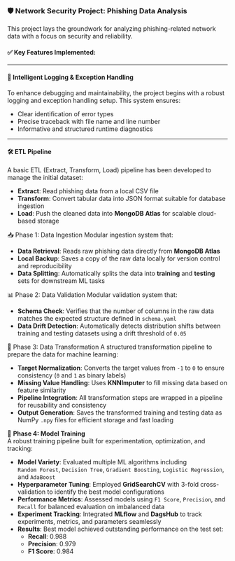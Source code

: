 ### 🛡️ Network Security Project: Phishing Data Analysis

This project lays the groundwork for analyzing phishing-related network data with a focus on security and reliability.

#### ✅ Key Features Implemented:

---

#### 🧠 Intelligent Logging & Exception Handling
To enhance debugging and maintainability, the project begins with a robust logging and exception handling setup. This system ensures:

- Clear identification of error types  
- Precise traceback with file name and line number  
- Informative and structured runtime diagnostics  

---

#### 🛠️ ETL Pipeline 

A basic ETL (Extract, Transform, Load) pipeline has been developed to manage the initial dataset:

- **Extract**: Read phishing data from a local CSV file  
- **Transform**: Convert tabular data into JSON format suitable for database ingestion  
- **Load**: Push the cleaned data into **MongoDB Atlas** for scalable cloud-based storage  

📥 Phase 1: Data Ingestion
Modular ingestion system that:
* **Data Retrieval**: Reads raw phishing data directly from **MongoDB Atlas**
* **Local Backup**: Saves a copy of the raw data locally for version control and reproducibility
* **Data Splitting**: Automatically splits the data into **training** and **testing** sets for downstream ML tasks

📊 Phase 2: Data Validation
Modular validation system that:
* **Schema Check**: Verifies that the number of columns in the raw data matches the expected structure defined in `schema.yaml`
* **Data Drift Detection**: Automatically detects distribution shifts between training and testing datasets using a drift threshold of `0.05`

🧪 Phase 3: Data Transformation
A structured transformation pipeline to prepare the data for machine learning:
* **Target Normalization**: Converts the target values from `-1` to `0` to ensure consistency (`0` and `1` as binary labels)
* **Missing Value Handling**: Uses **KNNImputer** to fill missing data based on feature similarity
* **Pipeline Integration**: All transformation steps are wrapped in a pipeline for reusability and consistency
* **Output Generation**: Saves the transformed training and testing data as NumPy `.npy` files for efficient storage and fast loading

🚀 **Phase 4: Model Training**  
A robust training pipeline built for experimentation, optimization, and tracking:  
* **Model Variety**: Evaluated multiple ML algorithms including  
  `Random Forest`, `Decision Tree`, `Gradient Boosting`, `Logistic Regression`, and `AdaBoost`  
* **Hyperparameter Tuning**: Employed **GridSearchCV** with 3-fold cross-validation to identify the best model configurations  
* **Performance Metrics**: Assessed models using `F1 Score`, `Precision`, and `Recall` for balanced evaluation on imbalanced data  
* **Experiment Tracking**: Integrated **MLflow** and **DagsHub** to track experiments, metrics, and parameters seamlessly  
* **Results**: Best model achieved outstanding performance on the test set:  
  - **Recall**: 0.988  
  - **Precision**: 0.979  
  - **F1 Score**: 0.984  

